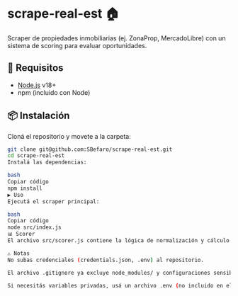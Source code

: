 # scrape-real-est 🏠

Scraper de propiedades inmobiliarias (ej. ZonaProp, MercadoLibre) con un sistema de scoring para evaluar oportunidades.

## 🚀 Requisitos

- [Node.js](https://nodejs.org/) v18+
- npm (incluido con Node)

## 📦 Instalación

Cloná el repositorio y movete a la carpeta:

```bash
git clone git@github.com:SBefaro/scrape-real-est.git
cd scrape-real-est
Instalá las dependencias:

bash
Copiar código
npm install
▶️ Uso
Ejecutá el scraper principal:

bash
Copiar código
node src/index.js
📊 Scorer
El archivo src/scorer.js contiene la lógica de normalización y cálculo de puntajes para las propiedades.

⚠️ Notas
No subas credenciales (credentials.json, .env) al repositorio.

El archivo .gitignore ya excluye node_modules/ y configuraciones sensibles.

Si necesitás variables privadas, usá un archivo .env (no incluido en el repo).# scrape-real-est
